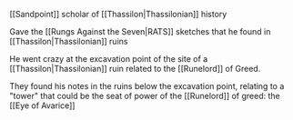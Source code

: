 [[Sandpoint]] scholar of [[Thassilon|Thassilonian]] history

Gave the [[Rungs Against the Seven|RATS]] sketches that he found in [[Thassilon|Thassilonian]] ruins

He went crazy at the excavation point of the site of a [[Thassilon|Thassilonian]] ruin related to the [[Runelord]] of Greed. 

They found his notes in the ruins below the excavation point, relating to a "tower" that could be the seat of power of the [[Runelord]] of greed: the [[Eye of Avarice]]